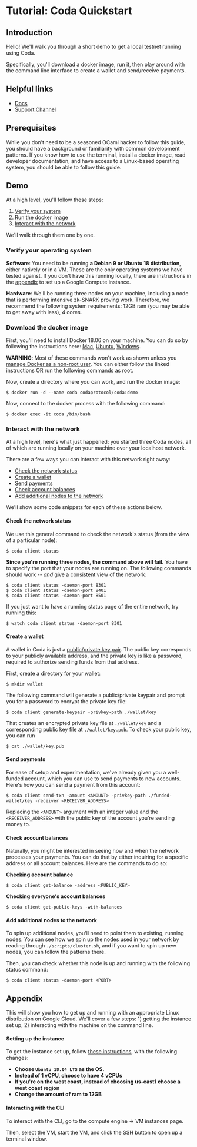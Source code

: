 # Tutorial: Coda Quickstart

## Introduction

Hello! We'll walk you through a short demo to get a local testnet running using Coda. 

Specifically, you'll download a docker image, run it, then play around with the command line interface to create a wallet and send/receive payments.

## Helpful links

- [Docs](https://codaprotocol.com/code.html)
- [Support Channel](https://discord.gg/Ur3tEAu)

## Prerequisites

While you don't need to be a seasoned OCaml hacker to follow this guide, you should have a background or familiarity with common development patterns. If you know how to use the terminal, install a docker image, read developer documentation, and have access to a Linux-based operating system, you should be able to follow this guide.

## Demo

At a high level, you'll follow these steps:

1. [Verify your system](#verify-your-system)
2. [Run the docker image](#download-the-docker-image)
3. [Interact with the network](#interact-with-the-network)

We'll walk through them one by one.

### Verify your operating system

**Software**: You need to be running **a Debian 9 or Ubuntu 18 distribution**, either natively or in a VM. These are the only operating systems we have tested against. If you don't have this running locally, there are instructions in the [appendix](#appendix) to set up a Google Compute instance.

**Hardware**: We'll be running three nodes on your machine, including a node that is performing intensive zk-SNARK proving work. Therefore, we recommend the following system requirements: 12GB ram (you may be able to get away with less), 4 cores. 

### Download the docker image

First, you'll need to install Docker 18.06 on your machine. You can do so by following the instructions here: [Mac](https://docs.docker.com/docker-for-mac/install/), [Ubuntu](https://docs.docker.com/install/linux/docker-ce/ubuntu/), [Windows](https://docs.docker.com/docker-for-windows/install/).

**WARNING**: Most of these commands won't work as shown unless you [manage Docker as a non-root user](https://docs.docker.com/install/linux/linux-postinstall/). You can either follow the linked instructions OR run the following commands as root.

Now, create a directory where you can work, and run the docker image:

```
$ docker run -d --name coda codaprotocol/coda:demo
```

Now, connect to the docker process with the following command:
```
$ docker exec -it coda /bin/bash
```

### Interact with the network

At a high level, here's what just happened: you started three Coda nodes, all of which are running locally on your machine over your localhost network.

There are a few ways you can interact with this network right away:
- [Check the network status](#check-the-network-status)
- [Create a wallet](#create-a-wallet)
- [Send payments](#send-payments)
- [Check account balances](#check-account-balances)
- [Add additional nodes to the network](#add-additional-nodes-to-the-network)

We'll show some code snippets for each of these actions below.

#### Check the network status

We use this general command to check the network's status (from the view of a particular node):

```
$ coda client status
```

**Since you're running three nodes, the command above will fail.** You have to specify the port that your nodes are running on. The following commands should work -- *and* give a consistent view of the network:

```
$ coda client status -daemon-port 8301
$ coda client status -daemon-port 8401
$ coda client status -daemon-port 8501

```

If you just want to have a running status page of the entire network, try running this:

```
$ watch coda client status -daemon-port 8301

```

#### Create a wallet

A wallet in Coda is just a [public/private key pair](https://en.wikipedia.org/wiki/Public-key_cryptography). The public key corresponds to your publicly available address, and the private key is like a password, required to authorize sending funds from that address. 

First, create a directory for your wallet:

```
$ mkdir wallet
```

The following command will generate a public/private keypair and prompt you for a password to encrypt the private key file:

```
$ coda client generate-keypair -privkey-path ./wallet/key
```

That creates an encrypted private key file at `./wallet/key` and a corresponding public key file at `./wallet/key.pub`. To check your public key, you can run

```
$ cat ./wallet/key.pub
```

#### Send payments

For ease of setup and experimentation, we've already given you a well-funded account, which you can use to send payments to new accounts. Here's how you can send a payment from this account:

```
$ coda client send-txn -amount <AMOUNT> -privkey-path ./funded-wallet/key -receiver <RECEIVER_ADDRESS>
```

Replacing the `<AMOUNT>` argument with an integer value and the `<RECEIVER_ADDRESS>` with the public key of the account you're sending money to.

#### Check account balances

Naturally, you might be interested in seeing how and when the network processes your payments. You can do that by either inquiring for a specific address or all account balances. Here are the commands to do so:

**Checking account balance**
```
$ coda client get-balance -address <PUBLIC_KEY>
```

**Checking everyone's account balances**
```
$ coda client get-public-keys -with-balances
```

#### Add additional nodes to the network

To spin up additional nodes, you'll need to point them to existing, running nodes. You can see how we spin up the nodes used in your network by reading through `./scripts/cluster.sh`, and if you want to spin up new nodes, you can follow the patterns there.

Then, you can check whether this node is up and running with the following status command:

```
$ coda client status -daemon-port <PORT>
```


## Appendix

This will show you how to get up and running with an appropriate Linux distribution on Google Cloud. We'll cover a few steps: 1) getting the instance set up, 2) interacting with the machine on the command line.

#### Setting up the instance

To get the instance set up, follow [these instructions](https://cloud.google.com/compute/docs/quickstart-linux), with the following changes:

- **Choose `Ubuntu 18.04 LTS` as the OS.**
- **Instead of 1 vCPU, choose to have 4 vCPUs**
- **If you're on the west coast, instead of choosing us-east1 choose a west coast region**
- **Change the amount of ram to 12GB**

#### Interacting with the CLI

To interact with the CLI, go to the compute engine -> VM instances page.

Then, select the VM, start the VM, and click the SSH button to open up a terminal window.

